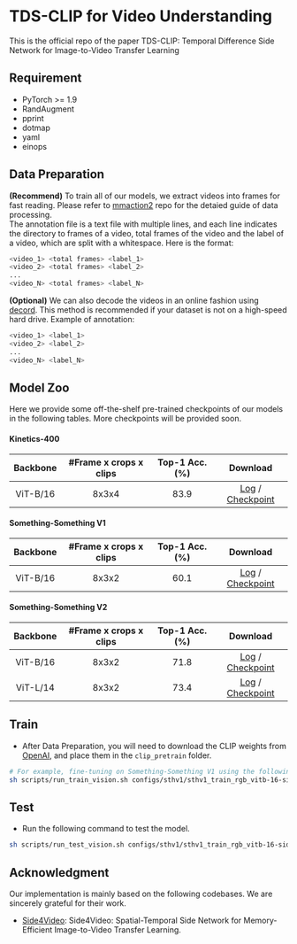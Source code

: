 # TDS-CLIP for Video Understanding
This is the official repo of the paper TDS-CLIP: Temporal Difference Side Network for Image-to-Video Transfer Learning
## Requirement
- PyTorch >= 1.9
- RandAugment
- pprint
- dotmap
- yaml
- einops

## Data Preparation
**(Recommend)** To train all of our models, we extract videos into frames for fast reading. Please refer to [mmaction2](https://mmaction2.readthedocs.io/en/latest/user_guides/prepare_dataset.html) repo for the detaied guide of data processing.  
The annotation file is a text file with multiple lines, and each line indicates the directory to frames of a video, total frames of the video and the label of a video, which are split with a whitespace. Here is the format: 
```sh
<video_1> <total frames> <label_1>
<video_2> <total frames> <label_2>
...
<video_N> <total frames> <label_N>
```

**(Optional)** We can also decode the videos in an online fashion using [decord](https://github.com/dmlc/decord). This method is recommended if your dataset is not on a high-speed hard drive. Example of annotation:
```sh
<video_1> <label_1>
<video_2> <label_2>
...
<video_N> <label_N>
```
## Model Zoo

Here we provide some off-the-shelf pre-trained checkpoints of our models in the following tables. More checkpoints will be provided soon.

#### Kinetics-400

| Backbone |#Frame x crops x clips |  Top-1 Acc.(%) | Download |
|:------------:|:-------------------:|:------------------:|:-----------------:|
| ViT-B/16 | 8x3x4 | 83.9 | [Log](https://huggingface.co/Anonymous-25-6169/TDS-CLIP/tree/main) / [Checkpoint](https://huggingface.co/Anonymous-25-6169/TDS-CLIP/tree/main) |

#### Something-Something V1

| Backbone |#Frame x crops x clips |  Top-1 Acc.(%) | Download |
|:------------:|:-------------------:|:------------------:|:-----------------:|
| ViT-B/16 | 8x3x2 | 60.1 | [Log](https://huggingface.co/Anonymous-25-6169/TDS-CLIP/tree/main) / [Checkpoint](https://huggingface.co/Anonymous-25-6169/TDS-CLIP/tree/main) |
#### Something-Something V2

| Backbone |#Frame x crops x clips |  Top-1 Acc.(%) | Download |
|:------------:|:-------------------:|:------------------:|:-----------------:|
| ViT-B/16 | 8x3x2 | 71.8 | [Log](https://huggingface.co/Anonymous-25-6169/TDS-CLIP/tree/main) / [Checkpoint](https://huggingface.co/Anonymous-25-6169/TDS-CLIP/tree/main) |
| ViT-L/14 | 8x3x2 | 73.4 | [Log](https://huggingface.co/Anonymous-25-6169/TDS-CLIP/tree/main) / [Checkpoint](https://huggingface.co/Anonymous-25-6169/TDS-CLIP/tree/main) |

## Train
- After Data Preparation, you will need to download the CLIP weights from [OpenAI](https://github.com/openai/CLIP?tab=readme-ov-file), and place them in the `clip_pretrain` folder.
```sh
# For example, fine-tuning on Something-Something V1 using the following command:
sh scripts/run_train_vision.sh configs/sthv1/sthv1_train_rgb_vitb-16-side4video.yaml
```

## Test
- Run the following command to test the model.
```sh
sh scripts/run_test_vision.sh configs/sthv1/sthv1_train_rgb_vitb-16-side4video.yaml exp_onehot/ssv1/model_best.pt --test_crops 3 --test_clips 2
```
## Acknowledgment
Our implementation is mainly based on the following codebases. We are sincerely grateful for their work.
- [Side4Video](https://github.com/HJYao00/Side4Video): Side4Video: Spatial-Temporal Side Network for Memory-Efficient Image-to-Video Transfer Learning.
